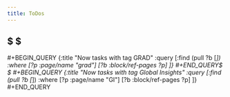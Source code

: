 ```yaml
---
title: ToDos
---
```


## $  $
#+BEGIN_QUERY
{:title "Now tasks with tag GRAD"
 :query [:find (pull ?b [*])
         :where
         [?p :page/name "grad"]
         [?b :block/ref-pages ?p]
         ]}
#+END_QUERY$  $
#+BEGIN_QUERY
{:title "Now tasks with tag Global Insights"
 :query [:find (pull ?b [*])
         :where
         [?p :page/name "GI"]
         [?b :block/ref-pages ?p]
         ]}
#+END_QUERY
